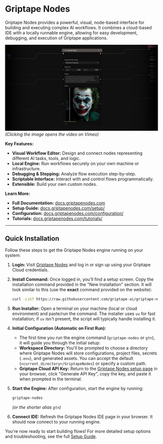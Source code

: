 # Griptape Nodes

Griptape Nodes provides a powerful, visual, node-based interface for building and executing complex AI workflows. It combines a cloud-based IDE with a locally runnable engine, allowing for easy development, debugging, and execution of Griptape applications.

[![Griptape Nodes Trailer Preview](docs/assets/img/video-thumbnail.jpg)](https://vimeo.com/1064451891)
*(Clicking the image opens the video on Vimeo)*

**Key Features:**

- **Visual Workflow Editor:** Design and connect nodes representing different AI tasks, tools, and logic.
- **Local Engine:** Run workflows securely on your own machine or infrastructure.
- **Debugging & Stepping:** Analyze flow execution step-by-step.
- **Scriptable Interface:** Interact with and control flows programmatically.
- **Extensible:** Build your own custom nodes.

**Learn More:**

- **Full Documentation:** [docs.griptapenodes.com](https://docs.griptapenodes.com)
- **Setup Guide:** [docs.griptapenodes.com/setup/](https://docs.griptapenodes.com/setup/)
- **Configuration:** [docs.griptapenodes.com/configuration/](https://docs.griptapenodes.com/configuration/)
- **Tutorials:** [docs.griptapenodes.com/tutorials/](https://docs.griptapenodes.com/tutorials/)

______________________________________________________________________

## Quick Installation

Follow these steps to get the Griptape Nodes engine running on your system:

1. **Login:** Visit [Griptape Nodes](https://griptapenodes.com) and log in or sign up using your Griptape Cloud credentials.

1. **Install Command:** Once logged in, you'll find a setup screen. Copy the installation command provided in the "New Installation" section. It will look similar to this (use the **exact** command provided on the website):

    ```bash
    curl -LsSf https://raw.githubusercontent.com/griptape-ai/griptape-nodes/main/install.sh | bash
    ```

1. **Run Installer:** Open a terminal on your machine (local or cloud environment) and paste/run the command. The installer uses `uv` for fast installation; if `uv` isn't present, the script will typically handle installing it.

1. **Initial Configuration (Automatic on First Run):**

    - The first time you run the engine command (`griptape-nodes` or `gtn`), it will guide you through the initial setup:
    - **Workspace Directory:** You'll be prompted to choose a directory where Griptape Nodes will store configurations, project files, secrets (`.env`), and generated assets. You can accept the default (`<current_directory>/GriptapeNodes`) or specify a custom path.
    - **Griptape Cloud API Key:** Return to the [Griptape Nodes setup page](https://griptapenodes.com) in your browser, click "Generate API Key", copy the key, and paste it when prompted in the terminal.

1. **Start the Engine:** After configuration, start the engine by running:

    ```bash
    griptape-nodes
    ```

    *(or the shorter alias `gtn`)*

1. **Connect IDE:** Refresh the Griptape Nodes IDE page in your browser. It should now connect to your running engine.

You're now ready to start building flows! For more detailed setup options and troubleshooting, see the full [Setup Guide](https://docs.griptapenodes.com/setup/).
